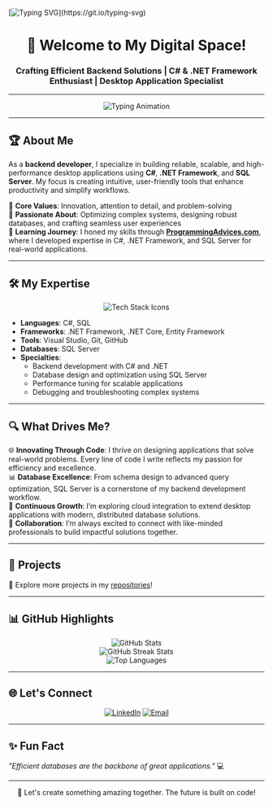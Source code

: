 [![Typing SVG](https://jay-website-personal-65b76d6e8318.herokuapp.com?font=ubuntu&weight=800&size=22&pause=1000&random=false&width=435&lines=Cherfi+Amer+"DOPAcoding")](https://git.io/typing-svg)

<h1 align="center">👋 Welcome to My Digital Space!</h1>
<h3 align="center">Crafting Efficient Backend Solutions | C# & .NET Framework Enthusiast | Desktop Application Specialist</h3>

---

<p align="center">
  <img src="https://readme-typing-svg.herokuapp.com?font=Roboto+Mono&weight=700&size=24&duration=4000&pause=1000&color=4CAF50&center=true&vCenter=true&width=500&lines=Backend+Developer;Desktop+App+Specialist;C%23+and+.NET+Evangelist;SQL+Server+Expert;Problem-Solver+%F0%9F%A4%94" alt="Typing Animation">
</p>

---

## 🏆 About Me

As a **backend developer**, I specialize in building reliable, scalable, and high-performance desktop applications using **C#**, **.NET Framework**, and **SQL Server**. My focus is creating intuitive, user-friendly tools that enhance productivity and simplify workflows.

🔹 **Core Values**: Innovation, attention to detail, and problem-solving  
🔹 **Passionate About**: Optimizing complex systems, designing robust databases, and crafting seamless user experiences  
🔹 **Learning Journey**: I honed my skills through **[ProgrammingAdvices.com](https://www.programmingadvices.com)**, where I developed expertise in C#, .NET Framework, and SQL Server for real-world applications.

---

## 🛠️ My Expertise

<p align="center">
  <img src="https://skillicons.dev/icons?i=cs,dotnet,visualstudio,github,git,sqlserver&theme=dark" alt="Tech Stack Icons">
</p>

- **Languages**: C#, SQL  
- **Frameworks**: .NET Framework, .NET Core, Entity Framework  
- **Tools**: Visual Studio, Git, GitHub  
- **Databases**: SQL Server  
- **Specialties**:  
  - Backend development with C# and .NET  
  - Database design and optimization using SQL Server  
  - Performance tuning for scalable applications  
  - Debugging and troubleshooting complex systems

---

## 🔍 What Drives Me?

🌐 **Innovating Through Code**: I thrive on designing applications that solve real-world problems. Every line of code I write reflects my passion for efficiency and excellence.  
📊 **Database Excellence**: From schema design to advanced query optimization, SQL Server is a cornerstone of my backend development workflow.  
🌱 **Continuous Growth**: I’m exploring cloud integration to extend desktop applications with modern, distributed database solutions.  
🤝 **Collaboration**: I’m always excited to connect with like-minded professionals to build impactful solutions together.

---

## 🌟 Projects


🎯 Explore more projects in my [repositories](#)!

---

## 📊 GitHub Highlights

<p align="center">
  <img src="https://github-readme-stats.vercel.app/api?username=dopacoding&show_icons=true&theme=radical" alt="GitHub Stats">
  <br>
  <img src="https://github-readme-streak-stats.herokuapp.com/?user=dopacoding&theme=radical" alt="GitHub Streak Stats">
  <br>
  <img src="https://github-readme-stats.vercel.app/api/top-langs/?username=dopacoding&layout=compact&theme=radical" alt="Top Languages">
</p>

---

## 🌐 Let's Connect

<p align="center">
  <a href="https://linkedin.com/in/yourprofile"><img src="https://img.shields.io/badge/LinkedIn-0077B5?style=for-the-badge&logo=linkedin&logoColor=white" alt="LinkedIn"></a>
  <a href="mailto:dopacoding@gmail.com"><img src="https://img.shields.io/badge/Email-D14836?style=for-the-badge&logo=gmail&logoColor=white" alt="Email"></a>
 

---

## ✨ Fun Fact

_"Efficient databases are the backbone of great applications."_ 💻

---

<p align="center">
  🚀 Let's create something amazing together. The future is built on code!  
</p>
